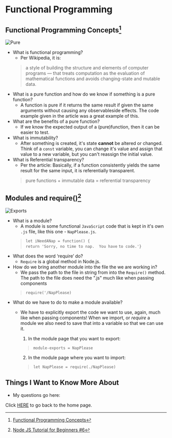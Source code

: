 # Functional Programming

## Functional Programming Concepts[^1]

![Pure](https://encrypted-tbn0.gstatic.com/images?q=tbn:ANd9GcTiMLnUirKvrYHpufDij67nXNaFDpwxay1Dzw&usqp=CAU)

- What is functional programming?
  - Per Wikipedia, it is:  
  > a style of building the structure and elements of computer programs — that treats computation as the evaluation of mathematical functions and avoids changing-state and mutable data.
- What is a pure function and how do we know if something is a pure function?
  - A function is pure if it returns the same result if given the same arguments without causing any observableside effects.  The code example given in the article was a great example of this.
- What are the benefits of a pure function?
  - If we know the expected output of a (pure)function, then it can be easier to test.
- What is immutability?
  - After something is created, it's state **cannot** be altered or changed.  Think of a `const` variable, you can change it's value and assign that value to a new variable, but you can't reassign the initial value.  
- What is Referential transparency?
  - Per the article: Basically, if a function consistently yields the same result for the same input, it is referentially transparent.
  > pure functions + immutable data = referential transparency

## Modules and require()[^2]

![Exports](https://encrypted-tbn0.gstatic.com/images?q=tbn:ANd9GcRwxrBJx8hkcHhr4Q0J0hht68yC9aMs5M6PUQ&usqp=CAU)

- What is a module?
  - A module is some functional `JavaScript` code that is kept in it's own `.js` file, like this one - `NapPlease.js`.
  > `let iNeedANap = function() {` <br>
    `return 'Sorry, no time to nap.  You have` `to code.'}`
- What does the word ‘require’ do?
  - `Require` is a global method in Node.js.
- How do we bring another module into the file the we are working in?
  - We pass the path to the file in string from into the `Require()` method. The path to the file does need the ".js" much like when passing components
  > `require('/NapPlease)`
- What do we have to do to make a module available?
  - We have to explicitly export the code we want to use, again, much like when passing components!  When we import, or _require_ a module we also need to save that into a variable so that we can use it.

    1. In the module page that you want to export:
    > `module-exports = NapPlease`
    2. In the module page where you want to import:
    > `let NapPlease = require(./NapPlease)`

## Things I Want to Know More About

- My questions go here:

Click [HERE](README.md) to go back to the home page.

[^1]: [Functional Programming Concepts](https://medium.com/the-renaissance-developer/concepts-of-functional-programming-in-javascript-6bc84220d2aa)

[^2]: [Node JS Tutorial for Beginners #6](https://www.youtube.com/watch?v=xHLd36QoS4k)